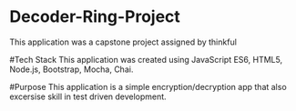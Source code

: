 # Decoder-Ring-Project
This application was a capstone project assigned by thinkful

#Tech Stack
This application was created using JavaScript ES6, HTML5, Node.js, Bootstrap, Mocha, Chai.

#Purpose 
 This application is a simple encryption/decryption app that also excersise skill in test driven development.

